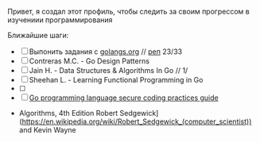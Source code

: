 Привет, я создал этот профиль, чтобы следить за своим прогрессом в изучениии программирования

Ближайшие шаги:

* [ ] Выпонить задания с [golangs.org](https://golangs.org) // [реп](https://https://github.com/UnderAnder/golangs.org) 23/33
* [ ] Contreras M.C. - Go Design Patterns
* [ ] Jain H. - Data Structures & Algorithms In Go // 1/
* [ ] Sheehan L. - Learning Functional Programming in Go
* [ ]
* [ ] [Go programming language secure coding practices guide](https://checkmarx.gitbooks.io/go-scp/)
* Algorithms, 4th Edition Robert Sedgewick](https://en.wikipedia.org/wiki/Robert_Sedgewick_(computer_scientist)) and Kevin Wayne
